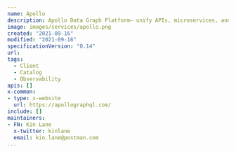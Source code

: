 ```yaml
---
name: Apollo
description: Apollo Data Graph Platform— unify APIs, microservices, and databases into a data graph that you can query with GraphQL.
image: images/services/apollo.png
created: "2021-09-16"
modified: "2021-09-16"
specificationVersion: "0.14"
url: 
tags:
  - Client
  - Catalog
  - Observability
apis: []
x-common:
- type: x-website
  url: https://apollographql.com/ 
include: []
maintainers:
- FN: Kin Lane
  x-twitter: kinlane
  email: kin.lane@postman.com
...
```

